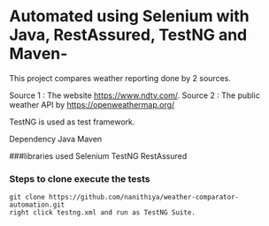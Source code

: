 # Automated using Selenium with Java, RestAssured, TestNG and Maven-
This project compares weather reporting done by 2 sources.

Source 1 : The website https://www.ndtv.com/.
Source 2 : The public weather API by https://openweathermap.org/

TestNG is used as test framework.

Dependency
Java
Maven


###libraries used
Selenium
TestNG
RestAssured

### Steps to clone execute the tests
```
git clone https://github.com/nanithiya/weather-comparator-automation.git
right click testng.xml and run as TestNG Suite.
```
